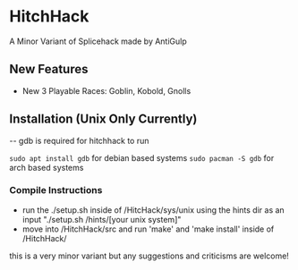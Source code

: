 # HitchHack
A Minor Variant of Splicehack made by AntiGulp

## New Features
- New 3 Playable Races: Goblin, Kobold, Gnolls

## Installation (Unix Only Currently)

-- gdb is required for hitchhack to run

```sudo apt install gdb``` for debian based systems
```sudo pacman -S gdb``` for arch based systems

### Compile Instructions
- run the ./setup.sh inside of /HitcHack/sys/unix using the hints dir as an input "./setup.sh /hints/[your unix system]"
- move into /HitchHack/src and run 'make' and 'make install' inside of /HitchHack/

this is a very minor variant but any suggestions and criticisms are welcome! 
